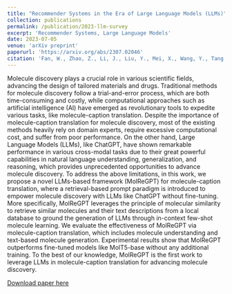 ```yaml
---
title: "Recommender Systems in the Era of Large Language Models (LLMs)"
collection: publications
permalink: /publication/2023-llm-survey
excerpt: 'Recommender Systems, Large Language Models'
date: 2023-07-05
venue: 'arXiv preprint'
paperurl: 'https://arxiv.org/abs/2307.02046'
citation: 'Fan, W., Zhao, Z., Li, J., Liu, Y., Mei, X., Wang, Y., Tang, J., Li, Qing. (2023) Recommender Systems in the Era of Large Language Models (LLMs). arXiv preprint arXiv:2307.02046.'
---
```


Molecule discovery plays a crucial role in various scientific fields, advancing the design of tailored materials and drugs. Traditional methods for molecule discovery follow a trial-and-error process, which are both time-consuming and costly, while computational approaches such as artificial intelligence (AI) have emerged as revolutionary tools to expedite various tasks, like molecule-caption translation. Despite the importance of molecule-caption translation for molecule discovery, most of the existing methods heavily rely on domain experts, require excessive computational cost, and suffer from poor performance. On the other hand, Large Language Models (LLMs), like ChatGPT, have shown remarkable performance in various cross-modal tasks due to their great powerful capabilities in natural language understanding, generalization, and reasoning, which provides unprecedented opportunities to advance molecule discovery. To address the above limitations, in this work, we propose a novel LLMs-based framework (MolReGPT) for molecule-caption translation, where a retrieval-based prompt paradigm is introduced to empower molecule discovery with LLMs like ChatGPT without fine-tuning. More specifically, MolReGPT leverages the principle of molecular similarity to retrieve similar molecules and their text descriptions from a local database to ground the generation of LLMs through in-context few-shot molecule learning. We evaluate the effectiveness of MolReGPT via molecule-caption translation, which includes molecule understanding and text-based molecule generation. Experimental results show that MolReGPT outperforms fine-tuned models like MolT5-base without any additional training. To the best of our knowledge, MolReGPT is the first work to leverage LLMs in molecule-caption translation for advancing molecule discovery.

[Download paper here](https://arxiv.org/abs/2307.02046)